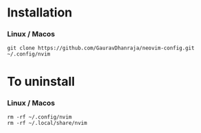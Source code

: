 # Installation

### Linux / Macos
```
git clone https://github.com/GauravDhanraja/neovim-config.git ~/.config/nvim
```
# To uninstall

### Linux / Macos
```
rm -rf ~/.config/nvim
rm -rf ~/.local/share/nvim
```

